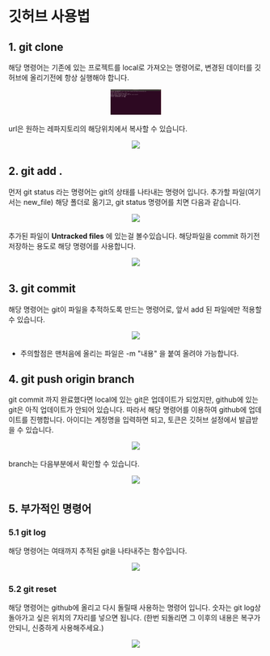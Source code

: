 깃허브 사용법
=============

## 1. git clone
해당 명령어는 기존에 있는 프로젝트를 local로 가져오는 명령어로, 변경된 데이터를 깃허브에 올리기전에 항상 실행해야 합니다. 
<p align="center"><img src="https://github.com/CAMIN-neuro/caminopen/blob/master/figure/github/clone.png" width=100 height=50></p>

url은 원하는 레파지토리의 해당위치에서 복사할 수 있습니다.
<p align="center"><img src="github_url.png" width="가로 사이즈" height="세로 사이즈"></p>

## 2. git add .
먼저 git status 라는 명령어는 git의 상태를 나타내는 명령어 입니다. 추가할 파일(여기서는 new_file) 해당 폴더로 옮기고, git status 명령어를 치면 다음과 같습니다.
<p align="center"><img src="git_add_status.png" width="가로 사이즈" height="세로 사이즈"></p>

추가된 파일이 **Untracked files** 에 있는걸 볼수있습니다. 해당파일을 commit 하기전 저장하는 용도로 해당 명령어를 사용합니다.
<p align="center"><img src="git_add.png" width="가로 사이즈" height="세로 사이즈"></p>

## 3. git commit
해당 명령어는 git이 파일을 추적하도록 만드는 명령어로, 앞서 add 된 파일에만 적용할 수 있습니다.
<p align="center"><img src="git_commit.png" width="가로 사이즈" height="세로 사이즈"></p>

- 주의할점은 맨처음에 올리는 파일은 -m "내용" 을 붙여 올려야 가능합니다.

## 4. git push origin branch
git commit 까지 완료했다면 local에 있는 git은 업데이트가 되었지만, github에 있는 git은 아직 업데이트가 안되어 있습니다. 따라서 해당 명령어를 이용하여 github에 업데이트를 진행합니다. 아이디는 계정명을 입력하면 되고, 토큰은 깃허브 설정에서 발급받을 수 있습니다.
<p align="center"><img src="git_push.png" width="가로 사이즈" height="세로 사이즈"></p>

branch는 다음부분에서 확인할 수 있습니다. 
<p align="center"><img src="git_push_branch.png" width="가로 사이즈" height="세로 사이즈"></p>

## 5. 부가적인 명령어
### 5.1 git log
해당 명령어는 여태까지 추적된 git을 나타내주는 함수입니다.
<p align="center"><img src="git_log.png" width="가로 사이즈" height="세로 사이즈"></p>

### 5.2 git reset
해당 명령어는 github에 올리고 다시 돌릴때 사용하는 명령어 입니다. 숫자는 git log상 돌아가고 싶은 위치의 7자리를 넣으면 됩니다. (한번 되돌리면 그 이후의 내용은 복구가 안되니, 신중하게 사용해주세요.)
<p align="center"><img src="git_reset.png" width="가로 사이즈" height="세로 사이즈"></p>
